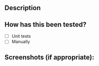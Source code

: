 ## Description

<!--- Describe your changes in detail -->

## How has this been tested?

- [ ] Unit tests
- [ ] Manually

<!-- add description if necessary -->

## Screenshots (if appropriate):

